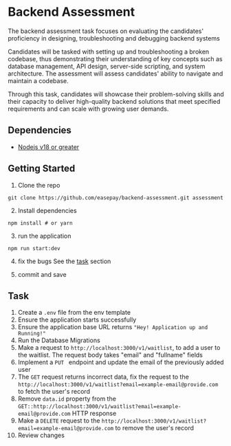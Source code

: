 # Backend Assessment

The backend assessment task focuses on evaluating the candidates' proficiency in designing, troubleshooting and debugging backend systems

Candidates will be tasked with setting up and troubleshooting a broken codebase, thus demonstrating their understanding of key concepts such as database management, API design, server-side scripting, and system architecture. The assessment will assess candidates' ability to navigate and maintain a codebase.

 Through this task, candidates will showcase their problem-solving skills and their capacity to deliver high-quality backend solutions that meet specified requirements and can scale with growing user demands.

## Dependencies

- [Nodejs v18 or greater]()

## Getting Started

1. Clone the repo
```shell
git clone https://github.com/easepay/backend-assessment.git assessment
```

2. Install dependencies
```shell
npm install # or yarn 
```

3. run the application
```shell
npm run start:dev
```

4. fix the bugs
See the [task](#task) section

5. commit and save


## Task 
1. Create a `.env` file from the env template  
2. Ensure the application starts successfully 
3. Ensure the application base URL returns `"Hey! Application up and Running!"`
4. Run the Database Migrations
5. Make a request to `http://localhost:3000/v1/waitlist`,  to add a user to the waitlist. The request body takes "email" and "fullname" fields
6. Implement a `PUT ` endpoint and update the email of the previously added user
7. The `GET` request returns incorrect data, fix the request to the `http://localhost:3000/v1/waitlist?email=example-email@provide.com` to fetch the user's record 
8. Remove `data.id` property from the `GET::http://localhost:3000/v1/waitlist?email=example-email@provide.com` HTTP response
9. Make a  `DELETE` request to the `http://localhost:3000/v1/waitlist?email=example-email@provide.com` to remove the user's record 
10. Review changes 

